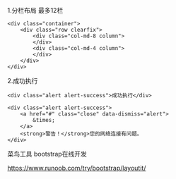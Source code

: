 1.分栏布局 最多12栏

```
<div class="container">
	<div class="row clearfix">
		<div class="col-md-8 column">
		</div>
		<div class="col-md-4 column">
		</div>
	</div>
</div>
```

2.成功执行

```
<div class="alert alert-success">成功执行</div>
```

```
<div class="alert alert-success">
	<a href="#" class="close" data-dismiss="alert">
		&times;
	</a>
	<strong>警告！</strong>您的网络连接有问题。
</div>
```

菜鸟工具 bootstrap在线开发

https://www.runoob.com/try/bootstrap/layoutit/